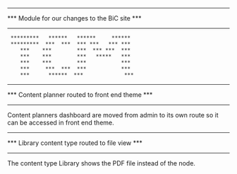 *****************************************************
***  Module for our changes to the BiC site       ***
*****************************************************

     *********   ******   ******     ******
     *********  ***  ***  *** ***   *** ***
        ***    ***        ***  *** ***  ***
        ***    ***        ***   *****   ***
        ***    ***        ***           ***
        ***     ***  ***  ***           ***
        ***      ******  ***             ***


*****************************************************
***  Content planner routed to front end theme    ***
*****************************************************

Content planners dashboard are moved from admin to its own route so it can be accessed in front end theme.



*****************************************************
***  Library content type routed to file view     ***
*****************************************************

The content type Library shows the PDF file instead of the node.
